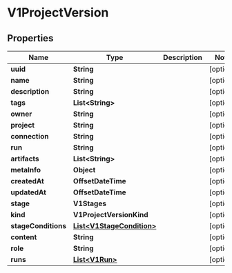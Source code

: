 

# V1ProjectVersion


## Properties

Name | Type | Description | Notes
------------ | ------------- | ------------- | -------------
**uuid** | **String** |  |  [optional]
**name** | **String** |  |  [optional]
**description** | **String** |  |  [optional]
**tags** | **List&lt;String&gt;** |  |  [optional]
**owner** | **String** |  |  [optional]
**project** | **String** |  |  [optional]
**connection** | **String** |  |  [optional]
**run** | **String** |  |  [optional]
**artifacts** | **List&lt;String&gt;** |  |  [optional]
**metaInfo** | **Object** |  |  [optional]
**createdAt** | **OffsetDateTime** |  |  [optional]
**updatedAt** | **OffsetDateTime** |  |  [optional]
**stage** | **V1Stages** |  |  [optional]
**kind** | **V1ProjectVersionKind** |  |  [optional]
**stageConditions** | [**List&lt;V1StageCondition&gt;**](V1StageCondition.md) |  |  [optional]
**content** | **String** |  |  [optional]
**role** | **String** |  |  [optional]
**runs** | [**List&lt;V1Run&gt;**](V1Run.md) |  |  [optional]



